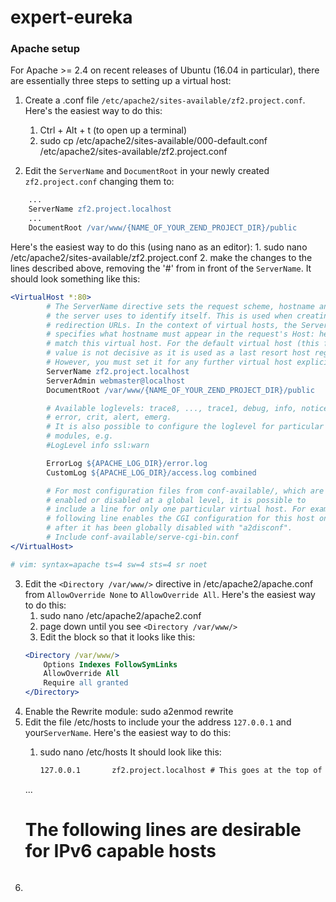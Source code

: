 # expert-eureka

### Apache setup

For Apache >= 2.4 on recent releases of Ubuntu (16.04 in particular), there
are essentially three steps to setting up a virtual host:
	
1. Create a .conf file `/etc/apache2/sites-available/zf2.project.conf`.
   Here's the easiest way to do this:
   1. Ctrl + Alt + t (to open up a terminal)
   2. sudo cp /etc/apache2/sites-available/000-default.conf /etc/apache2/sites-available/zf2.project.conf

2. Edit the `ServerName` and `DocumentRoot` in your newly created `zf2.project.conf`
   changing them to: 
```apache 
	...
	ServerName zf2.project.localhost
	...
	DocumentRoot /var/www/{NAME_OF_YOUR_ZEND_PROJECT_DIR}/public
```	
   Here's the easiest way to do this (using nano as an editor):
	1. sudo nano /etc/apache2/sites-available/zf2.project.conf
	2. make the changes to the lines described above, removing the '#' from
	   in front of the `ServerName`.
	   It should look something like this:
```apache
<VirtualHost *:80>
        # The ServerName directive sets the request scheme, hostname and port that
        # the server uses to identify itself. This is used when creating
        # redirection URLs. In the context of virtual hosts, the ServerName
        # specifies what hostname must appear in the request's Host: header to
        # match this virtual host. For the default virtual host (this file) this
        # value is not decisive as it is used as a last resort host regardless.
        # However, you must set it for any further virtual host explicitly.
        ServerName zf2.project.localhost
        ServerAdmin webmaster@localhost
        DocumentRoot /var/www/{NAME_OF_YOUR_ZEND_PROJECT_DIR}/public

        # Available loglevels: trace8, ..., trace1, debug, info, notice, warn,
        # error, crit, alert, emerg.
        # It is also possible to configure the loglevel for particular
        # modules, e.g.
        #LogLevel info ssl:warn

        ErrorLog ${APACHE_LOG_DIR}/error.log
        CustomLog ${APACHE_LOG_DIR}/access.log combined

        # For most configuration files from conf-available/, which are
        # enabled or disabled at a global level, it is possible to
        # include a line for only one particular virtual host. For example the
        # following line enables the CGI configuration for this host only
        # after it has been globally disabled with "a2disconf".
        # Include conf-available/serve-cgi-bin.conf
</VirtualHost>

# vim: syntax=apache ts=4 sw=4 sts=4 sr noet
```

3. Edit the `<Directory /var/www/>` directive in /etc/apache2/apache.conf 
   from `AllowOverride None` to `AllowOverride All`.
   Here's the easiest way to do this:
   1. sudo nano /etc/apache2/apache2.conf
   2. page down until you see `<Directory /var/www/>`
   3. Edit the block so that it looks like this:
	```apache
	<Directory /var/www/>
		Options Indexes FollowSymLinks
		AllowOverride All
		Require all granted
	</Directory>
	```
4. Enable the Rewrite module: sudo a2enmod rewrite
5. Edit the file /etc/hosts to include your the address `127.0.0.1` 
   and your`ServerName`.
   Here's the easiest way to do this:
   1. sudo nano /etc/hosts
      It should look like this:

      ```apache
      127.0.0.1       zf2.project.localhost # This goes at the top of the list
	...
      # The following lines are desirable for IPv6 capable hosts
      ```
6.  

